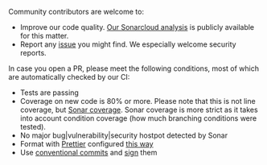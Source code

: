 Community contributors are welcome to:
* Improve our code quality.
  [Our Sonarcloud analysis](https://sonarcloud.io/dashboard?id=hei-admin-ui) is publicly available for this matter.
* Report any [issue](https://github.com/hei-school/hei-admin-ui/issues) you might find.
  We especially welcome security reports.

In case you open a PR, please meet the following conditions, most of which are automatically checked by our CI:
* Tests are passing
* Coverage on new code is 80% or more.
  Please note that this is not line coverage, but [Sonar coverage](https://docs.sonarqube.org/latest/user-guide/metric-definitions/).
  Sonar coverage is more strict as it takes into account condition coverage (how much branching conditions were tested).
* No major bug|vulnerability|security hostpot detected by Sonar
* Format with [Prettier](https://prettier.io/) configured [this way](https://github.com/hei-school/hei-admin-ui/blob/dev/.prettierrc.json)
* Use [conventional commits](https://www.conventionalcommits.org/en/v1.0.0/)
  and [sign](https://docs.github.com/en/github/authenticating-to-github/managing-commit-signature-verification/about-commit-signature-verification) them
